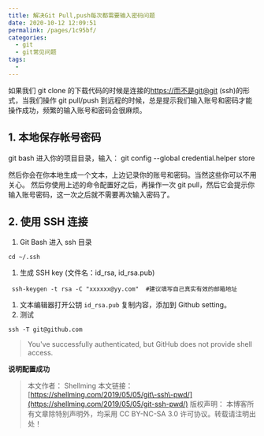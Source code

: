 ```yaml
---
title: 解决Git Pull,push每次都需要输入密码问题
date: 2020-10-12 12:09:51
permalink: /pages/1c95bf/
categories:
  - git
  - git常见问题
tags:
  - 
---
```

如果我们 git clone 的下载代码的时候是连接的[https://而不是git@git](https://%E8%80%8C%E4%B8%8D%E6%98%AFgit@git) (ssh)的形式，当我们操作 git pull/push 到远程的时候，总是提示我们输入账号和密码才能操作成功，频繁的输入账号和密码会很麻烦。

## 1\. 本地保存帐号密码

git bash 进入你的项目目录，输入：
git config \-\-global credential.helper store

然后你会在你本地生成一个文本，上边记录你的账号和密码。当然这些你可以不用关心。
然后你使用上述的命令配置好之后，再操作一次 git pull，然后它会提示你输入账号密码，这一次之后就不需要再次输入密码了。

## 2\. 使用 SSH 连接

1.  Git Bash 进入 ssh 目录

```
cd ~/.ssh
```

1.  生成 SSH key (文件名：id\_rsa, id\_rsa.pub)

```
 ssh-keygen -t rsa -C "xxxxxx@yy.com"  #建议填写自己真实有效的邮箱地址
```

1.  文本编辑器打开公钥 `id_rsa.pub` 复制内容，添加到 Github setting。
2.  测试

```
ssh -T git@github.com
```

> You've successfully authenticated, but GitHub does not provide shell access.

**说明配置成功**

> 本文作者： Shellming
> 本文链接： [https://shellming.com/2019/05/05/git\-ssh\-pwd/](https://shellming.com/2019/05/05/git-ssh-pwd/)
> 版权声明： 本博客所有文章除特别声明外，均采用 CC BY\-NC\-SA 3.0 许可协议。转载请注明出处！
